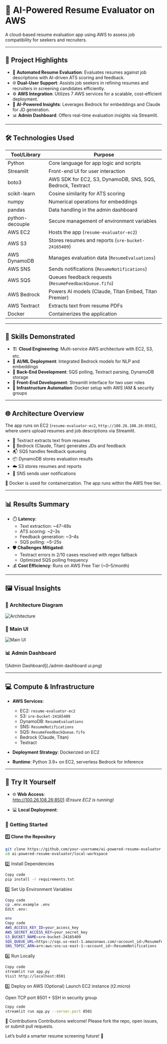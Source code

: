 # 🤖 AI-Powered Resume Evaluator on AWS

A cloud-based resume evaluation app using AWS to assess job compatibility for seekers and recruiters.

---

## 🚀 Project Highlights

- 📄 **Automated Resume Evaluation**: Evaluates resumes against job descriptions with AI-driven ATS scoring and feedback.  
- 🌐 **Dual-User Support**: Assists job seekers in refining resumes and recruiters in screening candidates efficiently.  
- ⚙️ **AWS Integration**: Utilizes 7 AWS services for a scalable, cost-efficient deployment.  
- 🧠 **AI-Powered Insights**: Leverages Bedrock for embeddings and Claude for JD generation.  
- 📊 **Admin Dashboard**: Offers real-time evaluation insights via Streamlit.

---

## 🛠️ Technologies Used

| Tool/Library     | Purpose                                                                 |
|------------------|-------------------------------------------------------------------------|
| Python           | Core language for app logic and scripts                                 |
| Streamlit        | Front-end UI for user interaction                                       |
| boto3            | AWS SDK for EC2, S3, DynamoDB, SNS, SQS, Bedrock, Textract              |
| scikit-learn     | Cosine similarity for ATS scoring                                       |
| numpy            | Numerical operations for embeddings                                     |
| pandas           | Data handling in the admin dashboard                                    |
| python-decouple  | Secure management of environment variables                              |
| AWS EC2          | Hosts the app (`resume-evaluator-ec2`)                                  |
| AWS S3           | Stores resumes and reports (`sre-bucket-24165409`)                      |
| AWS DynamoDB     | Manages evaluation data (`ResumeEvaluations`)                           |
| AWS SNS          | Sends notifications (`ResumeNotifications`)                             |
| AWS SQS          | Queues feedback requests (`ResumeFeedbackQueue.fifo`)                   |
| AWS Bedrock      | Powers AI models (Claude, Titan Embed, Titan Premier)                   |
| AWS Textract     | Extracts text from resume PDFs                                          |
| Docker           | Containerizes the application                                           |

---

## 🧠 Skills Demonstrated

- 🏗️ **Cloud Engineering**: Multi-service AWS architecture with EC2, S3, etc.  
- 🤖 **AI/ML Deployment**: Integrated Bedrock models for NLP and embeddings  
- 🧰 **Back-End Development**: SQS polling, Textract parsing, DynamoDB storage  
- 🎨 **Front-End Development**: Streamlit interface for two user roles  
- 🧱 **Infrastructure Automation**: Docker setup with AWS IAM & security groups  

---

## 🌐 Architecture Overview

The app runs on EC2 (`resume-evaluator-ec2`, `http://100.26.108.26:8501`), where users upload resumes and job descriptions via Streamlit.

- 📝 Textract extracts text from resumes
- 🧠 Bedrock (Claude, Titan) generates JDs and feedback
- 📬 SQS handles feedback queueing
- 📦 DynamoDB stores evaluation results
- ☁️ S3 stores resumes and reports
- 🔔 SNS sends user notifications

🧱 Docker is used for containerization. The app runs within the AWS free tier.

---

## 📊 Results Summary

- ⏱️ **Latency**:
  - Text extraction: ~47–48s
  - ATS scoring: ~2–3s
  - Feedback generation: ~3–4s
  - SQS polling: ~5–25s
- 🛡️ **Challenges Mitigated**:
  - Textract errors in 2/10 cases resolved with regex fallback
  - Optimized SQS polling frequency
- 💰 **Cost Efficiency**: Runs on AWS Free Tier (~$0–$5/month)

---

## 🖼️ Visual Insights

### 🧩 Architecture Diagram  
![Architecture](./architecture.png)

### 💼 Main UI  
![Main UI](./UI.png)

### 📊 Admin Dashboard  
![Admin Dashboard](./admin dashboard ui.png)

---

## 💻 Compute & Infrastructure

- **AWS Services**:
  - EC2: `resume-evaluator-ec2`
  - S3: `sre-bucket-24165409`
  - DynamoDB: `ResumeEvaluations`
  - SNS: `ResumeNotifications`
  - SQS: `ResumeFeedbackQueue.fifo`
  - Bedrock (Claude, Titan)
  - Textract

- **Deployment Strategy**: Dockerized on EC2  
- **Runtime**: Python 3.9+ on EC2, serverless Bedrock for inference

---

## 🧪 Try It Yourself

- 🌐 **Web Access**:  
  http://100.26.108.26:8501 *(Ensure EC2 is running)*

- 💻 **Local Deployment**:

### 🔧 Getting Started

#### 1️⃣ Clone the Repository
```bash
git clone https://github.com/your-username/ai-powered-resume-evaluator.git
cd ai-powered-resume-evaluator/local-workspace
```
2️⃣ Install Dependencies
```bash
Copy code
pip install -r requirements.txt
```
3️⃣ Set Up Environment Variables
```bash
Copy code
cp .env.example .env
Edit .env:

env
Copy code
AWS_ACCESS_KEY_ID=your_access_key
AWS_SECRET_ACCESS_KEY=your_secret_key
S3_BUCKET_NAME=sre-bucket-24165409
SQS_QUEUE_URL=https://sqs.us-east-1.amazonaws.com/<account_id>/ResumeFeedbackQueue
SNS_TOPIC_ARN=arn:aws:sns:us-east-1:<account_id>:ResumeNotifications
```
4️⃣ Run Locally
```bash
Copy code
streamlit run app.py
Visit http://localhost:8501
```
5️⃣ Deploy on AWS (Optional)
Launch EC2 instance (t2.micro)

Open TCP port 8501 + SSH in security group

```bash
Copy code
streamlit run app.py --server.port 8501
```
🤝 Contributions
Contributions welcome!
Please fork the repo, open issues, or submit pull requests.

Let’s build a smarter resume screening future! 🌟
